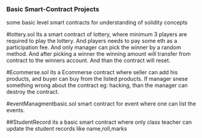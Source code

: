 ### Basic Smart-Contract Projects
some basic level smart contracts for understanding of solidity concepts

#lottery.sol
Its a smart contract of lottery, where minimum 3 players are required to play the lottery. And players needs to pay some eth as a participation fee. And only manager can pick the winner by a random method. And  after picking a winner the winning amount will transfer from contract  to the winners account. And than the contract will reset.

#Ecommerse.sol
its a Ecommerse contract where seller can add his products, and buyer can buy from the listed products. If manager snese something wrong about the contract eg: hacking, than the manager can destroy the contract.

#eventManagmentbasic.sol
smart contract for event where one can list the events.

##StudentRecord
its a basic smart contract where only class teacher can update the student records like name,roll,marks 
